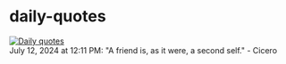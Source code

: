 # daily-quotes
[![Daily quotes](https://github.com/ceepu8/daily-quotes/actions/workflows/daily-quote.yml/badge.svg)](https://github.com/ceepu8/daily-quotes/actions/workflows/daily-quote.yml)<br/>
July 12, 2024 at 12:11 PM: "A friend is, as it were, a second self." - Cicero
